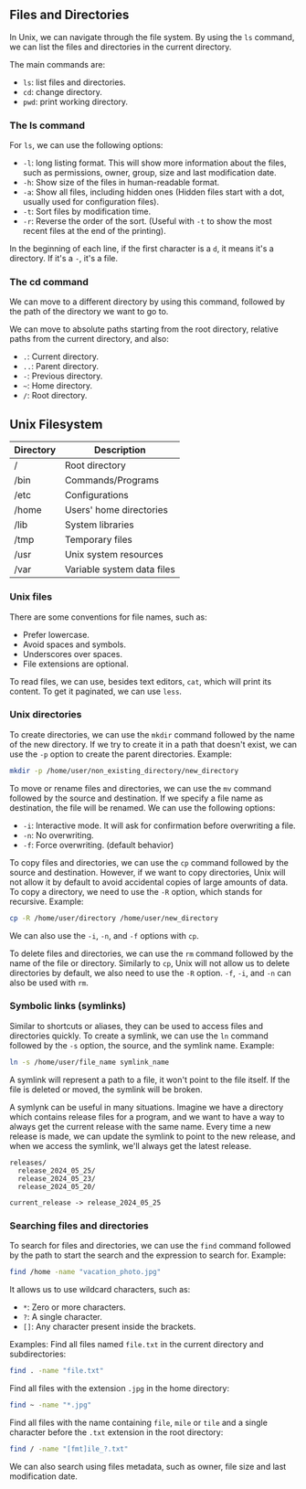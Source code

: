 ## Files and Directories

In Unix, we can navigate through the file system. By using the `ls` command, we can list the files and directories in 
the current directory.

The main commands are:
- `ls`: list files and directories.
- `cd`: change directory.
- `pwd`: print working directory.

### The ls command

For `ls`, we can use the following options:
- `-l`: long listing format. This will show more information about the files, such as permissions, owner, group, size
and last modification date.
- `-h`: Show size of the files in human-readable format.
- `-a`: Show all files, including hidden ones (Hidden files start with a dot, usually used for configuration files).
- `-t`: Sort files by modification time.
- `-r`: Reverse the order of the sort. (Useful with `-t` to show the most recent files at the end of the printing).

In the beginning of each line, if the first character is a `d`, it means it's a directory. If it's a `-`, it's a file.

### The cd command

We can move to a different directory by using this command, followed by the path of the directory we want to go to.

We can move to absolute paths starting from the root directory, relative paths from the current directory, and also:
- `.`: Current directory.
- `..`: Parent directory.
- `-`: Previous directory.
- `~`: Home directory.
- `/`: Root directory.

## Unix Filesystem

| Directory | Description                |
|-----------|----------------------------|
| /         | Root directory             |
| /bin      | Commands/Programs          |
| /etc      | Configurations             |
| /home     | Users' home directories    |
| /lib      | System libraries           |
| /tmp      | Temporary files            |
| /usr      | Unix system resources      |
| /var      | Variable system data files |

### Unix files

There are some conventions for file names, such as:
- Prefer lowercase.
- Avoid spaces and symbols.
- Underscores over spaces.
- File extensions are optional.

To read files, we can use, besides text editors, `cat`, which will print its content. To get it paginated, we can use
`less`.

### Unix directories

To create directories, we can use the `mkdir` command followed by the name of the new directory. If we try to create
it in a path that doesn't exist, we can use the `-p` option to create the parent directories. Example:
```bash
mkdir -p /home/user/non_existing_directory/new_directory
```

To move or rename files and directories, we can use the `mv` command followed by the source and destination. If we 
specify a file name as destination, the file will be renamed. We can use the following options:
- `-i`: Interactive mode. It will ask for confirmation before overwriting a file.
- `-n`: No overwriting.
- `-f`: Force overwriting. (default behavior)

To copy files and directories, we can use the `cp` command followed by the source and destination. However, if we want
to copy directories, Unix will not allow it by default to avoid accidental copies of large amounts of data. To copy a
directory, we need to use the `-R` option, which stands for recursive. Example:
```bash
cp -R /home/user/directory /home/user/new_directory
```

We can also use the `-i`, `-n`, and `-f` options with `cp`.

To delete files and directories, we can use the `rm` command followed by the name of the file or directory. Similarly
to `cp`, Unix will not allow us to delete directories by default, we also need to use the `-R` option. `-f`, `-i`, and
`-n` can also be used with `rm`.

### Symbolic links (symlinks)

Similar to shortcuts or aliases, they can be used to access files and directories quickly. To create a symlink, we can
use the `ln` command followed by the `-s` option, the source, and the symlink name. Example:
```bash
ln -s /home/user/file_name symlink_name
```

A symlink will represent a path to a file, it won't point to the file itself. If the file is deleted or moved, the
symlink will be broken.

A symlynk can be useful in many situations. Imagine we have a directory which contains release files for a program, and
we want to have a way to always get the current release with the same name. Every time a new release is made, we can
update the symlink to point to the new release, and when we access the symlink, we'll always get the latest release.
```
releases/
  release_2024_05_25/
  release_2024_05_23/
  release_2024_05_20/

current_release -> release_2024_05_25
```

### Searching files and directories

To search for files and directories, we can use the `find` command followed by the path to start the search and the
expression to search for. Example:
```bash
find /home -name "vacation_photo.jpg"
```

It allows us to use wildcard characters, such as:
- `*`: Zero or more characters.
- `?`: A single character.
- `[]`: Any character present inside the brackets.

Examples:
Find all files named `file.txt` in the current directory and subdirectories:
```bash
find . -name "file.txt"
```

Find all files with the extension `.jpg` in the home directory:
```bash
find ~ -name "*.jpg"
```

Find all files with the name containing `file`, `mile` or `tile` and a single character before the `.txt` extension in
the root directory:
```bash
find / -name "[fmt]ile_?.txt"
```

We can also search using files metadata, such as owner, file size and last modification date.
